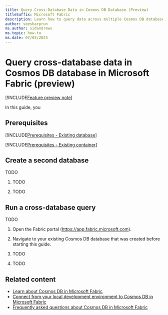 ```yaml
---
title: Query Cross-Database Data in Cosmos DB Database (Preview)
titleSuffix: Microsoft Fabric
description: Learn how to query data across multiple Cosmos DB databases in Microsoft Fabric during the preview, including setup and best practices.
author: seesharprun
ms.author: sidandrews
ms.topic: how-to
ms.date: 07/03/2025
---
```


# Query cross-database data in Cosmos DB database in Microsoft Fabric (preview)

[!INCLUDE[Feature preview note](../../includes/feature-preview-note.md)]

In this guide, you 

## Prerequisites

[!INCLUDE[Prerequisites - Existing database](includes/prerequisite-existing-database.md)]

[!INCLUDE[Prerequisites - Existing container](includes/prerequisite-existing-container.md)]

## Create a second database

TODO

1. TODO

1. TODO

## Run a cross-database query

TODO

1. Open the Fabric portal (<https://app.fabric.microsoft.com>).

1. Navigate to your existing Cosmos DB database that was created before starting this guide.

1. TODO

1. TODO

## Related content

- [Learn about Cosmos DB in Microsoft Fabric](overview.md)
- [Connect from your local development environment to Cosmos DB in Microsoft Fabric](how-to-connect-development.md)
- [Frequently asked questions about Cosmos DB in Microsoft Fabric](faq.yml)

